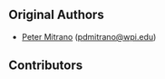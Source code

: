 Original Authors
----------------

 * [Peter Mitrano](https://petermitrano.github.io) (pdmitrano@wpi.edu)

Contributors
------------

